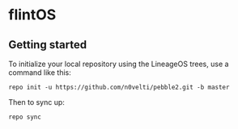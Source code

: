 flintOS
===========

Getting started
---------------

To initialize your local repository using the LineageOS trees, use a command like this:
```
repo init -u https://github.com/n0velti/pebble2.git -b master
```
Then to sync up:
```
repo sync
```


